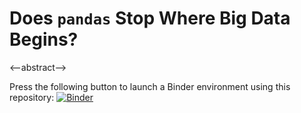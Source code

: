 # Does `pandas` Stop Where Big Data Begins?

<--abstract-->

Press the following button to launch a Binder environment using this repository: [![Binder](https://mybinder.org/badge_logo.svg)](https://mybinder.org/v2/gh/jorijnsmit/uva-pandas_vs_koalas/master)
